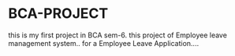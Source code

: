 # BCA-PROJECT
this is my first project in BCA sem-6. this project of Employee leave management system..  for a Employee Leave Application.... 

